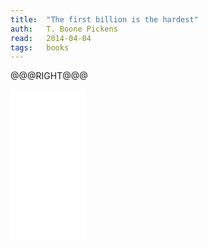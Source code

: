 ```yaml
---
title:	"The first billion is the hardest"
auth:	T. Boone Pickens
read:	2014-04-04
tags:	books
---
```






@@@RIGHT@@@
<iframe style="width:120px;height:240px;" marginwidth="0" marginheight="0" scrolling="no" frameborder="0" src="//ws-na.amazon-adsystem.com/widgets/q?ServiceVersion=20070822&OneJS=1&Operation=GetAdHtml&MarketPlace=US&source=ss&ref=ss_til&ad_type=product_link&tracking_id=wojcadamkoszh-20&marketplace=amazon&region=US&placement=B0017SUYWS&asins=B0017SUYWS&linkId=P547SIEK75CHIXPP&show_border=false&link_opens_in_new_window=true&price_color=333333&title_color=C00000&bg_color=FFFFFF"> </iframe>
